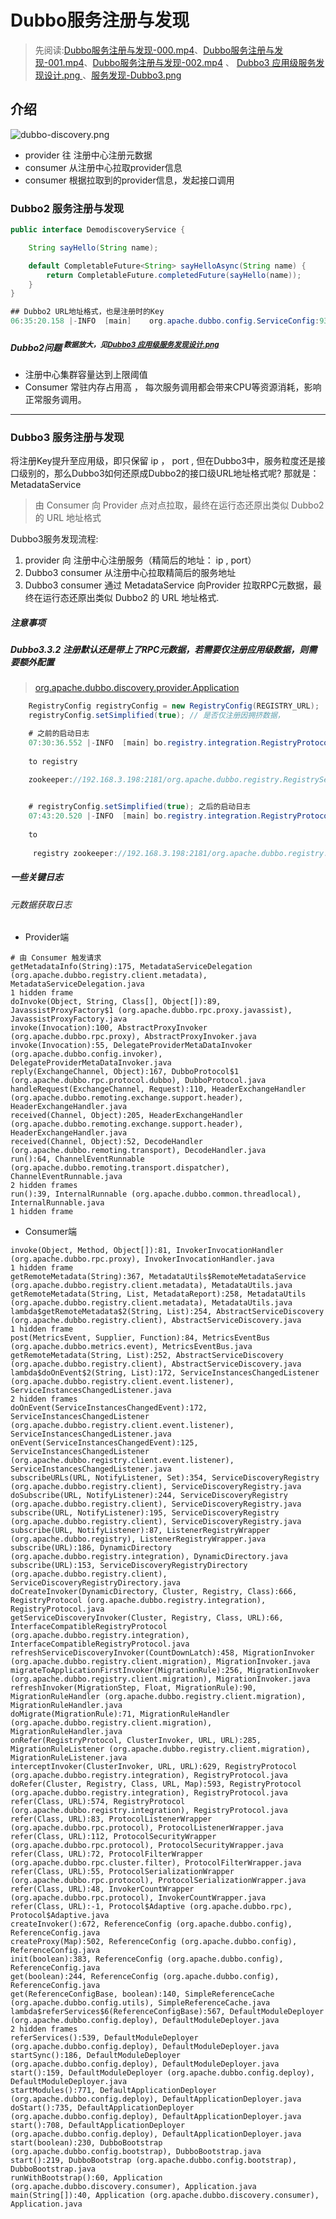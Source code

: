 # Dubbo服务注册与发现
> 先阅读:[Dubbo服务注册与发现-000.mp4](./000.LESSONS/000.Dubbo服务发现与注册/Load-balancing-strategy-and-configuration-details-000.mp4)、[Dubbo服务注册与发现-001.mp4](./000.LESSONS/000.Dubbo服务发现与注册/Load-balancing-strategy-and-configuration-details-001.mp4)、[Dubbo服务注册与发现-002.mp4](./000.LESSONS/000.Dubbo服务发现与注册/Load-balancing-strategy-and-configuration-details-002.mp4) 、 [Dubbo3 应用级服务发现设计.png
](./cn.dubbo.apache.org_zh-cn_overview_reference_proposals_service-discovery_.png)、[服务发现-Dubbo3.png](./cn.dubbo.apache.org_zh-cn_overview_what_core-features_service-discovery_.png)

## 介绍
![dubbo-discovery.png](./IMGS/dubbo-discovery.png)
- provider 往 注册中心注册元数据
- consumer 从注册中心拉取provider信息
- consumer 根据拉取到的provider信息，发起接口调用

### Dubbo2 服务注册与发现
```java
public interface DemodiscoveryService {

    String sayHello(String name);

    default CompletableFuture<String> sayHelloAsync(String name) {
        return CompletableFuture.completedFuture(sayHello(name));
    }
}

## Dubbo2 URL地址格式，也是注册时的Key
06:35:20.158 |-INFO  [main]    org.apache.dubbo.config.ServiceConfig:932 -|  [DUBBO] Register dubbo service org.apache.dubbo.demo.DemodiscoveryService url dubbo://192.168.3.7:20880/org.apache.dubbo.demo.DemodiscoveryService?anyhost=true&application=dubbo-demo-discovery-provider&background=false&bind.ip=192.168.3.7&bind.port=20880&deprecated=false&dubbo=2.0.2&dynamic=true&executes=9&executor-management-mode=isolation&file-cache=true&generic=false&interface=org.apache.dubbo.demo.DemodiscoveryService&methods=sayHello,sayHelloAsync&pid=65192&prefer.serialization=hessian2,fastjson2&service-name-mapping=true&side=provider&timestamp=1739745319877 to registry 192.168.3.198:2181, dubbo version: , current host: 192.168.3.7

```

##### Dubbo2问题 <sup>数据放大，见[Dubbo3 应用级服务发现设计.png](./cn.dubbo.apache.org_zh-cn_overview_reference_proposals_service-discovery_.png)</sup>
- 注册中心集群容量达到上限阈值
- Consumer 常驻内存占用高 ， 每次服务调用都会带来CPU等资源消耗，影响正常服务调用。

---

### Dubbo3 服务注册与发现
将注册Key提升至应用级，即只保留 ip ， port , 但在Dubbo3中，服务粒度还是接口级别的，那么Dubbo3如何还原成Dubbo2的接口级URL地址格式呢? 那就是： MetadataService
> 由 Consumer 向 Provider 点对点拉取，最终在运行态还原出类似 Dubbo2 的 URL 地址格式

Dubbo3服务发现流程:
1. provider 向 注册中心注册服务（精简后的地址： ip , port）
2. Dubbo3 consumer 从注册中心拉取精简后的服务地址
3. Dubbo3 consumer 通过 MetadataService 向Provider 拉取RPC元数据，最终在运行态还原出类似 Dubbo2 的 URL 地址格式.

##### 注意事项
##### Dubbo3.3.2 注册默认还是带上了RPC元数据，若需要仅注册应用级数据，则需要额外配置
> [org.apache.dubbo.discovery.provider.Application](../..//001.SOURCE_CODE/000.DUBBO-3.3.2-RELEASE/000.DUBBO-3.3.2-RELEASE/dubbo-demo/dubbo-demo-discovery/dubbo-demo-discovery-provider/src/main/java/org/apache/dubbo/discovery/provider/Application.java)
```java
    RegistryConfig registryConfig = new RegistryConfig(REGISTRY_URL);
    registryConfig.setSimplified(true); // 是否仅注册因拥挤数据，

    # 之前的启动日志
    07:30:36.552 |-INFO  [main] bo.registry.integration.RegistryProtocol:1080 -|  [DUBBO] Registered dubbo service org.apache.dubbo.demo.DemodiscoveryService url dubbo://192.168.3.7:20880/org.apache.dubbo.demo.DemodiscoveryService?application=dubbo-demo-discovery-provider&deprecated=false&dubbo=2.0.2&dynamic=true&executes=9&generic=false&interface=org.apache.dubbo.demo.DemodiscoveryService&methods=sayHello,sayHelloAsync&prefer.serialization=hessian2,fastjson2&service-name-mapping=true&side=provider&timestamp=1739748581020 
    
    to registry 
    
    zookeeper://192.168.3.198:2181/org.apache.dubbo.registry.RegistryService?REGISTRY_CLUSTER=default&application=dubbo-demo-discovery-provider&dubbo=2.0.2&executor-management-mode=isolation&file-cache=true&pid=69004&register=false&timestamp=1739748575524, dubbo version: , current host: 192.168.3.7


    # registryConfig.setSimplified(true); 之后的启动日志
    07:43:20.520 |-INFO  [main] bo.registry.integration.RegistryProtocol:1080 -|  [DUBBO] Registered dubbo service org.apache.dubbo.demo.DemodiscoveryService url dubbo://192.168.3.7:20880/org.apache.dubbo.demo.DemodiscoveryService?application=dubbo-demo-discovery-provider&deprecated=false&dubbo=2.0.2&prefer.serialization=hessian2,fastjson2&side=provider 
    
    to
    
     registry zookeeper://192.168.3.198:2181/org.apache.dubbo.registry.RegistryService?REGISTRY_CLUSTER=default&application=dubbo-demo-discovery-provider&dubbo=2.0.2&executor-management-mode=isolation&file-cache=true&pid=69706&register=false&simplified=true&timestamp=1739749384415, dubbo version: , current host: 192.168.3.7
```

##### 一些关键日志
###### 元数据获取日志
- Provider端
```log
# 由 Consumer 触发请求
getMetadataInfo(String):175, MetadataServiceDelegation (org.apache.dubbo.registry.client.metadata), MetadataServiceDelegation.java
1 hidden frame
doInvoke(Object, String, Class[], Object[]):89, JavassistProxyFactory$1 (org.apache.dubbo.rpc.proxy.javassist), JavassistProxyFactory.java
invoke(Invocation):100, AbstractProxyInvoker (org.apache.dubbo.rpc.proxy), AbstractProxyInvoker.java
invoke(Invocation):55, DelegateProviderMetaDataInvoker (org.apache.dubbo.config.invoker), DelegateProviderMetaDataInvoker.java
reply(ExchangeChannel, Object):167, DubboProtocol$1 (org.apache.dubbo.rpc.protocol.dubbo), DubboProtocol.java
handleRequest(ExchangeChannel, Request):110, HeaderExchangeHandler (org.apache.dubbo.remoting.exchange.support.header), HeaderExchangeHandler.java
received(Channel, Object):205, HeaderExchangeHandler (org.apache.dubbo.remoting.exchange.support.header), HeaderExchangeHandler.java
received(Channel, Object):52, DecodeHandler (org.apache.dubbo.remoting.transport), DecodeHandler.java
run():64, ChannelEventRunnable (org.apache.dubbo.remoting.transport.dispatcher), ChannelEventRunnable.java
2 hidden frames
run():39, InternalRunnable (org.apache.dubbo.common.threadlocal), InternalRunnable.java
1 hidden frame
```

- Consumer端
```log
invoke(Object, Method, Object[]):81, InvokerInvocationHandler (org.apache.dubbo.rpc.proxy), InvokerInvocationHandler.java
1 hidden frame
getRemoteMetadata(String):367, MetadataUtils$RemoteMetadataService (org.apache.dubbo.registry.client.metadata), MetadataUtils.java
getRemoteMetadata(String, List, MetadataReport):258, MetadataUtils (org.apache.dubbo.registry.client.metadata), MetadataUtils.java
lambda$getRemoteMetadata$2(String, List):254, AbstractServiceDiscovery (org.apache.dubbo.registry.client), AbstractServiceDiscovery.java
1 hidden frame
post(MetricsEvent, Supplier, Function):84, MetricsEventBus (org.apache.dubbo.metrics.event), MetricsEventBus.java
getRemoteMetadata(String, List):252, AbstractServiceDiscovery (org.apache.dubbo.registry.client), AbstractServiceDiscovery.java
lambda$doOnEvent$2(String, List):172, ServiceInstancesChangedListener (org.apache.dubbo.registry.client.event.listener), ServiceInstancesChangedListener.java
2 hidden frames
doOnEvent(ServiceInstancesChangedEvent):172, ServiceInstancesChangedListener (org.apache.dubbo.registry.client.event.listener), ServiceInstancesChangedListener.java
onEvent(ServiceInstancesChangedEvent):125, ServiceInstancesChangedListener (org.apache.dubbo.registry.client.event.listener), ServiceInstancesChangedListener.java
subscribeURLs(URL, NotifyListener, Set):354, ServiceDiscoveryRegistry (org.apache.dubbo.registry.client), ServiceDiscoveryRegistry.java
doSubscribe(URL, NotifyListener):244, ServiceDiscoveryRegistry (org.apache.dubbo.registry.client), ServiceDiscoveryRegistry.java
subscribe(URL, NotifyListener):195, ServiceDiscoveryRegistry (org.apache.dubbo.registry.client), ServiceDiscoveryRegistry.java
subscribe(URL, NotifyListener):87, ListenerRegistryWrapper (org.apache.dubbo.registry), ListenerRegistryWrapper.java
subscribe(URL):186, DynamicDirectory (org.apache.dubbo.registry.integration), DynamicDirectory.java
subscribe(URL):153, ServiceDiscoveryRegistryDirectory (org.apache.dubbo.registry.client), ServiceDiscoveryRegistryDirectory.java
doCreateInvoker(DynamicDirectory, Cluster, Registry, Class):666, RegistryProtocol (org.apache.dubbo.registry.integration), RegistryProtocol.java
getServiceDiscoveryInvoker(Cluster, Registry, Class, URL):66, InterfaceCompatibleRegistryProtocol (org.apache.dubbo.registry.integration), InterfaceCompatibleRegistryProtocol.java
refreshServiceDiscoveryInvoker(CountDownLatch):458, MigrationInvoker (org.apache.dubbo.registry.client.migration), MigrationInvoker.java
migrateToApplicationFirstInvoker(MigrationRule):256, MigrationInvoker (org.apache.dubbo.registry.client.migration), MigrationInvoker.java
refreshInvoker(MigrationStep, Float, MigrationRule):90, MigrationRuleHandler (org.apache.dubbo.registry.client.migration), MigrationRuleHandler.java
doMigrate(MigrationRule):71, MigrationRuleHandler (org.apache.dubbo.registry.client.migration), MigrationRuleHandler.java
onRefer(RegistryProtocol, ClusterInvoker, URL, URL):285, MigrationRuleListener (org.apache.dubbo.registry.client.migration), MigrationRuleListener.java
interceptInvoker(ClusterInvoker, URL, URL):629, RegistryProtocol (org.apache.dubbo.registry.integration), RegistryProtocol.java
doRefer(Cluster, Registry, Class, URL, Map):593, RegistryProtocol (org.apache.dubbo.registry.integration), RegistryProtocol.java
refer(Class, URL):574, RegistryProtocol (org.apache.dubbo.registry.integration), RegistryProtocol.java
refer(Class, URL):83, ProtocolListenerWrapper (org.apache.dubbo.rpc.protocol), ProtocolListenerWrapper.java
refer(Class, URL):112, ProtocolSecurityWrapper (org.apache.dubbo.rpc.protocol), ProtocolSecurityWrapper.java
refer(Class, URL):72, ProtocolFilterWrapper (org.apache.dubbo.rpc.cluster.filter), ProtocolFilterWrapper.java
refer(Class, URL):55, ProtocolSerializationWrapper (org.apache.dubbo.rpc.protocol), ProtocolSerializationWrapper.java
refer(Class, URL):48, InvokerCountWrapper (org.apache.dubbo.rpc.protocol), InvokerCountWrapper.java
refer(Class, URL):-1, Protocol$Adaptive (org.apache.dubbo.rpc), Protocol$Adaptive.java
createInvoker():672, ReferenceConfig (org.apache.dubbo.config), ReferenceConfig.java
createProxy(Map):502, ReferenceConfig (org.apache.dubbo.config), ReferenceConfig.java
init(boolean):383, ReferenceConfig (org.apache.dubbo.config), ReferenceConfig.java
get(boolean):244, ReferenceConfig (org.apache.dubbo.config), ReferenceConfig.java
get(ReferenceConfigBase, boolean):140, SimpleReferenceCache (org.apache.dubbo.config.utils), SimpleReferenceCache.java
lambda$referServices$6(ReferenceConfigBase):567, DefaultModuleDeployer (org.apache.dubbo.config.deploy), DefaultModuleDeployer.java
2 hidden frames
referServices():539, DefaultModuleDeployer (org.apache.dubbo.config.deploy), DefaultModuleDeployer.java
startSync():186, DefaultModuleDeployer (org.apache.dubbo.config.deploy), DefaultModuleDeployer.java
start():159, DefaultModuleDeployer (org.apache.dubbo.config.deploy), DefaultModuleDeployer.java
startModules():771, DefaultApplicationDeployer (org.apache.dubbo.config.deploy), DefaultApplicationDeployer.java
doStart():735, DefaultApplicationDeployer (org.apache.dubbo.config.deploy), DefaultApplicationDeployer.java
start():708, DefaultApplicationDeployer (org.apache.dubbo.config.deploy), DefaultApplicationDeployer.java
start(boolean):230, DubboBootstrap (org.apache.dubbo.config.bootstrap), DubboBootstrap.java
start():219, DubboBootstrap (org.apache.dubbo.config.bootstrap), DubboBootstrap.java
runWithBootstrap():60, Application (org.apache.dubbo.discovery.consumer), Application.java
main(String[]):40, Application (org.apache.dubbo.discovery.consumer), Application.java

```
